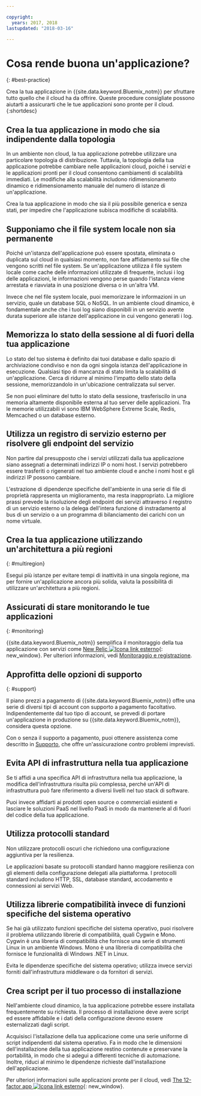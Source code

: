 ```yaml
---

copyright:
  years: 2017, 2018
lastupdated: "2018-03-16"

---
```


# Cosa rende buona un'applicazione?
{: #best-practice}

Crea la tua applicazione in {{site.data.keyword.Bluemix_notm}} per sfruttare tutto quello che il cloud ha da offrire. Queste procedure consigliate possono aiutarti a assicurarti che le tue applicazioni sono pronte per il cloud.
{:shortdesc}

## Crea la tua applicazione in modo che sia indipendente dalla topologia

In un ambiente non cloud, la tua applicazione potrebbe utilizzare una particolare topologia di distribuzione. Tuttavia, la topologia della tua applicazione potrebbe cambiare nelle applicazioni cloud, poiché i servizi e le applicazioni pronti per il cloud consentono cambiamenti di scalabilità immediati. Le modifiche alla scalabilità includono ridimensionamento dinamico e ridimensionamento manuale del numero di istanze di un'applicazione.

Crea la tua applicazione in modo che sia il più possibile generica e senza stati, per impedire che l'applicazione subisca modifiche di scalabilità.

## Supponiamo che il file system locale non sia permanente

Poiché un'istanza dell'applicazione può essere spostata, eliminata o duplicata sul cloud in qualsiasi momento, non fare affidamento sui file che vengono scritti nel file system. Se un'applicazione utilizza il file system locale come cache delle informazioni utilizzate di frequente, inclusi i log delle applicazioni, le informazioni vengono perse quando l'istanza viene arrestata e riavviata in una posizione diversa o in un'altra VM.

Invece che nel file system locale, puoi memorizzare
le informazioni in un servizio, quale un database SQL o NoSQL. In un ambiente cloud dinamico, è fondamentale anche che i tuoi log siano disponibili in un servizio avente durata superiore alle istanze dell'applicazione in cui vengono generati i log.

## Memorizza lo stato della sessione al di fuori della tua applicazione

Lo stato del tuo sistema è definito dai tuoi database e dallo spazio di archiviazione condiviso e non da ogni singola istanza dell'applicazione in esecuzione. Qualsiasi tipo di mancanza di stato limita la scalabilità di un'applicazione. Cerca di ridurre al minimo
l'impatto dello stato della sessione, memorizzandolo in un'ubicazione centralizzata
sul server.

Se non puoi eliminare del tutto lo stato della sessione, trasferiscilo in una memoria altamente disponibile esterna al tuo server delle applicazioni. Tra le memorie utilizzabili vi sono IBM WebSphere Extreme Scale, Redis,
Memcached o un database esterno.

## Utilizza un registro di servizio esterno per risolvere gli endpoint del servizio

Non partire dal presupposto che i servizi utilizzati dalla tua applicazione siano assegnati a determinati indirizzi IP o nomi host. I servizi potrebbero essere trasferiti o rigenerati nel tuo ambiente cloud e anche i nomi host e gli indirizzi IP possono cambiare.

L'estrazione di dipendenze specifiche dell'ambiente in una
serie di file di proprietà rappresenta un miglioramento, ma resta inappropriato. La migliore prassi prevede la risoluzione degli endpoint dei servizi attraverso il registro
di un servizio esterno o la delega dell'intera funzione di instradamento
al bus di un servizio o a un programma di bilanciamento dei carichi con un nome virtuale.

## Crea la tua applicazione utilizzando un'architettura a più regioni
{: #multiregion}

Esegui più istanze per evitare tempi di inattività in una singola regione, ma per fornire un'applicazione ancora più solida, valuta la possibilità di utilizzare un'architettura a più regioni.

## Assicurati di stare monitorando le tue applicazioni
{: #monitoring}

{{site.data.keyword.Bluemix_notm}} semplifica il monitoraggio della tua applicazione con servizi come [New Relic ![Icona link esterno](../icons/launch-glyph.svg)](http://newrelic.com/){: new_window}. Per ulteriori informazioni, vedi [Monitoraggio e registrazione](../monitor_log/logging.html#logging).

## Approfitta delle opzioni di supporto
{: #support}

Il piano prezzi a pagamento di {{site.data.keyword.Bluemix_notm}} offre una serie di diversi tipi di account con supporto a pagamento facoltativo. Indipendentemente dal tuo tipo di account, se prevedi di portare un'applicazione in produzione su {{site.data.keyword.Bluemix_notm}}, considera questa opzione.

Con o senza il supporto a pagamento, puoi ottenere assistenza come descritto in [Supporto](../get-support/howtogetsupport.html), che offre un'assicurazione contro problemi imprevisti.

## Evita API di infrastruttura nella tua applicazione

Se ti affidi a una specifica API di infrastruttura nella tua applicazione, la modifica dell'infrastruttura risulta più complessa, perché un'API di infrastruttura può fare riferimento a diversi livelli nel tuo stack di software.

Puoi invece affidarti ai prodotti open source o commerciali esistenti e lasciare le soluzioni PaaS nel livello PaaS in modo da mantenerle al di fuori del codice della tua applicazione.

## Utilizza protocolli standard

Non utilizzare protocolli oscuri che
richiedono una configurazione aggiuntiva per la resilienza.

Le applicazioni basate su protocolli standard hanno maggiore resilienza con gli elementi della configurazione delegati alla piattaforma. I protocolli standard includono HTTP, SSL,
database standard, accodamento e connessioni ai servizi Web.

## Utilizza librerie compatibilità invece di funzioni specifiche del sistema operativo

Se hai già utilizzato
funzioni specifiche del sistema operativo, puoi risolvere il problema utilizzando librerie di compatibilità,
quali Cygwin e Mono. Cygwin è una libreria di compatibilità che fornisce una serie di strumenti Linux in un ambiente Windows. Mono è una libreria di compatibilità che fornisce le funzionalità di Windows .NET in Linux.

Evita le dipendenze specifiche del sistema operativo;
utilizza invece servizi forniti dall'infrastruttura middleware
o da fornitori di servizi.

## Crea script per il tuo processo di installazione

Nell'ambiente cloud dinamico, la tua applicazione potrebbe essere installata frequentemente su richiesta. Il processo di installazione deve avere script ed essere affidabile e i dati della configurazione
devono essere esternalizzati dagli script.

Acquisisci l'istallazione della tua applicazione come una serie uniforme di script indipendenti dal sistema operativo. Fa in modo che le dimensioni dell'installazione della tua applicazione restino contenute e preservane la portabilità, in modo che si adegui a differenti tecniche di automazione. Inoltre, riduci al minimo le dipendenze richieste dall'installazione dell'applicazione.

Per ulteriori informazioni sulle applicazioni pronte per il cloud, vedi [The 12-factor app ![Icona link esterno](../icons/launch-glyph.svg)](http://12factor.net/){: new_window}.


